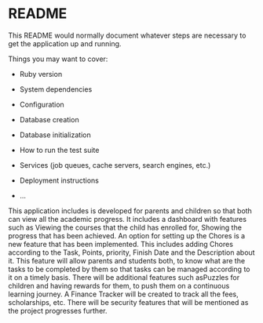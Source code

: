 # README

This README would normally document whatever steps are necessary to get the
application up and running.

Things you may want to cover:

* Ruby version

* System dependencies

* Configuration

* Database creation

* Database initialization

* How to run the test suite

* Services (job queues, cache servers, search engines, etc.)

* Deployment instructions

* ...

This application includes is developed for parents and children so that both can view all the academic progress.
It includes a dashboard with features such as Viewing the courses that the child has enrolled for, Showing the progress that has been achieved.
An option for setting up the Chores is a new feature that has been implemented. This includes adding Chores according to the Task, Points, priority, Finish Date and the Description about it.
This feature will allow parents and students both, to know what are the tasks to be completed by them so that tasks can be managed according to it on a timely basis.
There will be additional features such asPuzzles for children and having rewards for them, to push them on a continuous learning journey.
A Finance Tracker will be created to track all the fees, scholarships, etc.
There will be security features that will be mentioned as the project progresses further.

